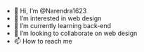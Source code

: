 - 👋 Hi, I’m @Narendra1623
- 👀 I’m interested in web design
- 🌱 I’m currently learning back-end
- 💞️ I’m looking to collaborate on web design
- 📫 How to reach me 

<!---
Narendra1623/Narendra1623 is a ✨ special ✨ repository because its `README.md` (this file) appears on your GitHub profile.
You can click the Preview link to take a look at your changes.
--->

